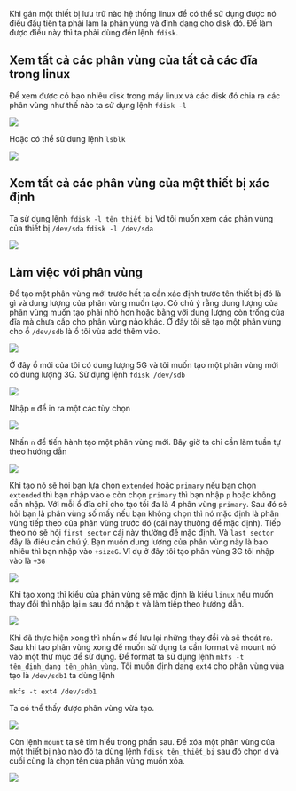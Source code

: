 Khi gán một thiết bị lưu trữ nào hệ thống linux để có thể sử dụng được nó điều đầu tiên ta phải làm là phân vùng và định dạng cho disk đó. Để làm được điều này thì ta phải dùng đến lệnh `fdisk`.
## Xem tất cả các phân vùng của tất cả các đĩa trong linux

Để xem được có bao nhiêu disk trong máy linux và các disk đó chia ra các phân vùng như thế nào ta sử dụng lệnh `fdisk -l`

![](https://github.com/niemdinhtrong/NIEMDT/blob/master/linux/images/f1.png)

Hoặc có thể sử dụng lệnh `lsblk`

![](https://github.com/niemdinhtrong/NIEMDT/blob/master/linux/images/f2.png)

## Xem tất cả các phân vùng của một thiết bị xác định
Ta sử dụng lệnh `fdisk -l tên_thiết_bị`
Vd tôi muốn xem các phân vùng của thiết bị `/dev/sda`
`fdisk -l /dev/sda`

![](https://github.com/niemdinhtrong/NIEMDT/blob/master/linux/images/f3.png)

## Làm việc với phân vùng
Để tạo một phân vùng mới trước hết ta cần xác định trước tên thiết bị đó là gì và dung lượng của phân vùng muốn tạo. Có chú ý rằng dung lượng của phân vùng muốn tạo phải nhỏ hơn hoặc bằng với dung lượng còn trống của đĩa mà chưa cấp cho phân vùng nào khác.
Ở đây tôi sẽ tạo một phân vùng cho ổ `/dev/sdb` là ổ tôi vùa add thêm vào.

![](https://github.com/niemdinhtrong/NIEMDT/blob/master/linux/images/f4.png)

Ở đây ổ mới của tôi có dung lượng 5G và tôi muốn tạo một phân vùng mới có dung lượng 3G. Sử dụng lệnh `fdisk /dev/sdb`

![](https://github.com/niemdinhtrong/NIEMDT/blob/master/linux/images/f5.png)

Nhập `m` để in ra một các tùy chọn

![](https://github.com/niemdinhtrong/NIEMDT/blob/master/linux/images/f6.png)

Nhấn `n` để tiến hành tạo một phân vùng mới.
Bây giờ ta chỉ cần làm tuần tự theo hướng dẫn 

![](https://github.com/niemdinhtrong/NIEMDT/blob/master/linux/images/f7.png)

Khi tạo nó sẽ hỏi bạn lựa chọn `extended` hoặc `primary` nếu bạn chọn `extended` thì bạn nhập vào `e` còn chọn `primary` thì bạn nhập `p` hoặc không cần nhập. Với mỗi ổ đĩa chỉ cho tạo tối đa là 4 phân vùng `primary`. Sau đó sẽ hỏi bạn là phân vùng số mấy nếu bạn không chọn thì nó mặc định là phân vùng tiếp theo của phân vùng trước đó (cái này thường để mặc định). Tiếp theo nó sẽ hỏi `first sector` cái này thường để mặc định. Và `last sector` đây là điều cần chú ý. Bạn muốn dung lượng của phân vùng này là bao nhiêu thì bạn nhập vào `+sizeG`. Ví dụ ở đây tôi tạo phân vùng 3G tôi nhập vào là `+3G`

![](https://github.com/niemdinhtrong/NIEMDT/blob/master/linux/images/f8.png)

Khi tạo xong thì kiểu của phân vùng sẽ mặc định là kiểu `linux` nếu muốn thay đổi thì nhập lại `m` sau đó nhập `t` và làm tiếp theo hướng dẫn.

![](https://github.com/niemdinhtrong/NIEMDT/blob/master/linux/images/f9.png)

Khi đã thực hiện xong thì nhấn `w` để lưu lại những thay đổi và sẽ thoát ra. 
Sau khi tạo phân vùng xong để muốn sử dụng ta cần format và mount nó vào một thư mục để sử dụng. Để format ta sử dụng lệnh `mkfs -t tên_định_dạng tên_phân_vùng`. Tôi muốn định dang `ext4` cho phân vùng vủa tạo là `/dev/sdb1` ta dùng lệnh 

```
mkfs -t ext4 /dev/sdb1
```

Ta có thể thấy được phân vùng vừa tạo.

![](https://github.com/niemdinhtrong/NIEMDT/blob/master/linux/images/f11.png)

Còn lệnh `mount` ta sẽ tìm hiểu trong phần sau.
Để xóa một phân vùng của một thiết bị nào nào đó ta dùng lệnh `fdisk tên_thiết_bị` sau đó chọn `d` và cuối cùng là chọn tên của phân vùng muốn xóa.

![](https://github.com/niemdinhtrong/NIEMDT/blob/master/linux/images/f12.png)